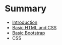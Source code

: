 # Summary

* [Introduction](README.md)
* [Basic HTML and CSS](chapter1.md)
* [Basic Bootstrap](chapter2.md)
* CSS


